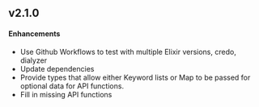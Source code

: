 v2.1.0
------
#### Enhancements
  - Use Github Workflows to test with multiple Elixir versions, credo, dialyzer
  - Update dependencies
  - Provide types that allow either Keyword lists or Map to be passed for optional
    data for API functions.
  - Fill in missing API functions
